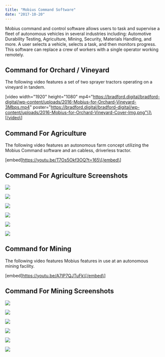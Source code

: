 ```yaml
---
title: "Mobius Command Software"
date: "2017-10-20"
---
```


Mobius command and control software allows users to task and supervise a fleet of autonomous vehicles in several industries including: Automotive Durability Testing, Agriculture, Mining, Security, Materials Handling, and more. A user selects a vehicle, selects a task, and then monitors progress. This software can replace a crew of workers with a single operator working remotely.

## Command for Orchard / Vineyard

The following video features a set of two sprayer tractors operating on a vineyard in tandem.

\[video width="1920" height="1080" mp4="https://bradford.digital/bradford-digital/wp-content/uploads/2016-Mobius-for-Orchard-Vineyard-3Mbps.mp4" poster="https://bradford.digital/bradford-digital/wp-content/uploads/2016-Mobius-for-Orchard-Vineyard-Cover-Img.png"\]\[/video\]

## Command For Agriculture

The following video features an autonomous farm concept utilizing the Mobius Command software and an cabless, driverless tractor.

\[embed\]https://youtu.be/T7Os5Okf3OQ?t=165\[/embed\]

## Command For Agriculture Screenshots

![](https://bradford.digital/bradford-digital/wp-content/uploads/Mobius_Command-Ag-1.png)

![](https://bradford.digital/bradford-digital/wp-content/uploads/Mobius_Command-Ag-2.png)

![](https://bradford.digital/bradford-digital/wp-content/uploads/Mobius_Command-Ag-3.png)

![](https://bradford.digital/bradford-digital/wp-content/uploads/Mobius_Command-Ag-4.png)

![](https://bradford.digital/bradford-digital/wp-content/uploads/Mobius_Command-Ag-5.png)

![](https://bradford.digital/bradford-digital/wp-content/uploads/Mobius_Command-Ag-6.png)

## Command for Mining

The following video features Mobius features in use at an autonomous mining facility.

\[embed\]https://youtu.be/A7IP7QJTuFk\[/embed\]

## Command For Mining Screenshots

![](https://bradford.digital/bradford-digital/wp-content/uploads/Mobius_Command-Mining-1.png)

![](https://bradford.digital/bradford-digital/wp-content/uploads/Mobius_Command-Mining-2.png)

![](https://bradford.digital/bradford-digital/wp-content/uploads/Mobius_Command-Mining-3.png)

![](https://bradford.digital/bradford-digital/wp-content/uploads/Mobius_Command-Mining-4.png)

![](https://bradford.digital/bradford-digital/wp-content/uploads/Mobius_Command-Mining-5.png)

![](https://bradford.digital/bradford-digital/wp-content/uploads/Mobius_Command-Mining-6.png)
